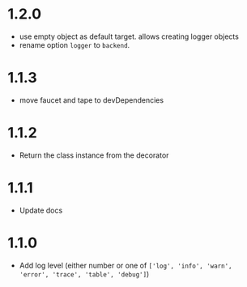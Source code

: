 # 1.2.0

- use empty object as default target. allows creating logger objects
- rename option `logger` to `backend`.

# 1.1.3

- move faucet and tape to devDependencies

# 1.1.2

- Return the class instance from the decorator

# 1.1.1

- Update docs

# 1.1.0

- Add log level (either number or one of `['log', 'info', 'warn', 'error', 'trace', 'table', 'debug']`)

